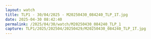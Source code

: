 ```yaml
---
layout: watch
title: TLP1 - 30/04/2025 - M20250430_084240_TLP_1T.jpg
date: 2025-04-30 08:42:40
permalink: /2025/04/30/watch/M20250430_084240_TLP_1
capture: TLP1/2025/202504/20250429/M20250430_084240_TLP_1T.jpg
---
```

